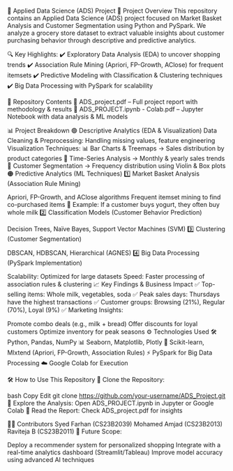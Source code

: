 📌 Applied Data Science (ADS) Project
🚀 Project Overview
This repository contains an Applied Data Science (ADS) project focused on Market Basket Analysis and Customer Segmentation using Python and PySpark. We analyze a grocery store dataset to extract valuable insights about customer purchasing behavior through descriptive and predictive analytics.

🔍 Key Highlights:
✔️ Exploratory Data Analysis (EDA) to uncover shopping trends
✔️ Association Rule Mining (Apriori, FP-Growth, AClose) for frequent itemsets
✔️ Predictive Modeling with Classification & Clustering techniques
✔️ Big Data Processing with PySpark for scalability

📂 Repository Contents
📄 ADS_project.pdf – Full project report with methodology & results
📄 ADS_PROJECT.ipynb - Colab.pdf – Jupyter Notebook with data analysis & ML models

📊 Project Breakdown
🟢 Descriptive Analytics (EDA & Visualization)
Data Cleaning & Preprocessing: Handling missing values, feature engineering
Visualization Techniques:
📊 Bar Charts & Treemaps → Sales distribution by product categories
📅 Time-Series Analysis → Monthly & yearly sales trends
🎯 Customer Segmentation → Frequency distribution using Violin & Box plots
🟠 Predictive Analytics (ML Techniques)
1️⃣ Market Basket Analysis (Association Rule Mining)

Apriori, FP-Growth, and AClose algorithms
Frequent itemset mining to find co-purchased items
📌 Example: If a customer buys yogurt, they often buy whole milk
2️⃣ Classification Models (Customer Behavior Prediction)

Decision Trees, Naïve Bayes, Support Vector Machines (SVM)
3️⃣ Clustering (Customer Segmentation)

DBSCAN, HDBSCAN, Hierarchical (AGNES)
4️⃣ Big Data Processing (PySpark Implementation)

Scalability: Optimized for large datasets
Speed: Faster processing of association rules & clustering
📈 Key Findings & Business Impact
✅ Top-selling items: Whole milk, vegetables, soda
✅ Peak sales days: Thursdays have the highest transactions
✅ Customer groups: Browsing (21%), Regular (70%), Loyal (9%)
✅ Marketing Insights:

Promote combo deals (e.g., milk + bread)
Offer discounts for loyal customers
Optimize inventory for peak seasons
⚙️ Technologies Used
🛠️ Python, Pandas, NumPy
📊 Seaborn, Matplotlib, Plotly
🤖 Scikit-learn, Mlxtend (Apriori, FP-Growth, Association Rules)
⚡ PySpark for Big Data Processing
☁️ Google Colab for Execution

🛠 How to Use This Repository
📌 Clone the Repository:

bash
Copy
Edit
git clone https://github.com/your-username/ADS_Project.git
📌 Explore the Analysis: Open ADS_PROJECT.ipynb in Jupyter or Google Colab
📌 Read the Report: Check ADS_project.pdf for insights

👨‍💻 Contributors
Syed Farhan (CS23B2039)
Mohamed Amjad (CS23B2013)
Raviteja B (CS23B2011)
📝 Future Scope:

Deploy a recommender system for personalized shopping
Integrate with a real-time analytics dashboard (Streamlit/Tableau)
Improve model accuracy using advanced AI techniques
